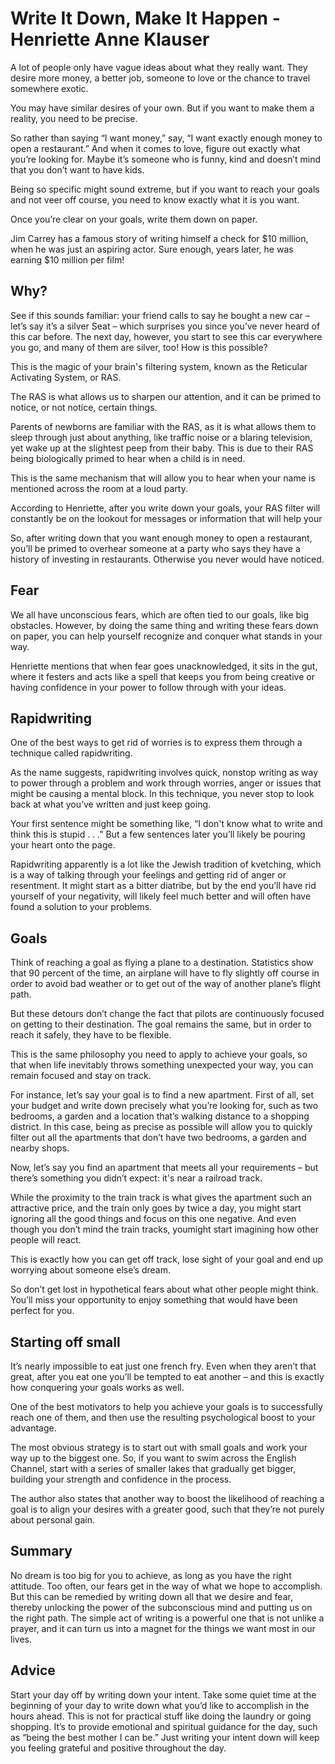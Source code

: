 # Write It Down, Make It Happen - Henriette Anne Klauser

A lot of people only have vague ideas about what they really want. They desire more money, a better job, someone to love or the chance to travel somewhere exotic.

You may have similar desires of your own. But if you want to make them a reality, you need to be precise.

So rather than saying “I want money,” say, “I want exactly enough money to open a restaurant.” And when it comes to love, figure out exactly what you’re looking for. Maybe it’s someone who is funny, kind and doesn’t mind that you don’t want to have kids.

Being so specific might sound extreme, but if you want to reach your goals and not veer off course, you need to know exactly what it is you want.

Once you’re clear on your goals, write them down on paper.

Jim Carrey has a famous story of writing himself a check for $10 million, when he was just an aspiring actor. Sure enough, years later, he was earning $10 million per film!

## Why?

See if this sounds familiar: your friend calls to say he bought a new car – let’s say it’s a silver Seat – which surprises you since you’ve never heard of this car before.
The next day, however, you start to see this car everywhere you go, and many of them are silver, too! How is this possible?

This is the magic of your brain's filtering system, known as the Reticular Activating System, or RAS.

The RAS is what allows us to sharpen our attention, and it can be primed to notice, or not notice, certain things.

Parents of newborns are familiar with the RAS, as it is what allows them to sleep through just about anything, like traffic noise or a blaring television, yet wake up at the slightest peep from their baby. This is due to their RAS being biologically primed to hear when a child is in need.

This is the same mechanism that will allow you to hear when your name is mentioned across the room at a loud party.

According to Henriette, after you write down your goals, your RAS filter will constantly be on the lookout for messages or information that will help your

So, after writing down that you want enough money to open a restaurant, you’ll be primed to overhear someone at a party who says they have a history of investing in restaurants. Otherwise you never would have noticed.

## Fear

We all have unconscious fears, which are often tied to our goals, like big obstacles. However, by doing the same thing and writing these fears down on paper, you can help yourself recognize and conquer what stands in your way.

Henriette mentions that when fear goes unacknowledged, it sits in the gut, where it festers and acts like a spell that keeps you from being creative or having confidence in your power to follow through with your ideas.

## Rapidwriting

One of the best ways to get rid of worries is to express them through a technique called rapidwriting.

As the name suggests, rapidwriting involves quick, nonstop writing as way to power through a problem and work through worries, anger or issues that might be causing a mental block. In this technique, you never stop to look back at what you’ve written and just keep going.

Your first sentence might be something like, “I don't know what to write and think this is stupid . . .” But a few sentences later you’ll likely be pouring your heart onto the
page.

Rapidwriting apparently is a lot like the Jewish tradition of kvetching, which is a way of talking through your feelings and getting rid of anger or resentment. It might start as a bitter diatribe, but by the end you’ll have rid yourself of your negativity, will likely feel much better and will often have found a solution to your problems.


## Goals

Think of reaching a goal as flying a plane to a destination. Statistics show that 90 percent of the time, an airplane will have to fly slightly off course in order to avoid bad weather or to get out of the way of another plane’s flight path.

But these detours don’t change the fact that pilots are continuously focused on getting to their destination. The goal remains the same, but in order to reach it safely, they have to be flexible.

This is the same philosophy you need to apply to achieve your goals, so that when life inevitably throws something unexpected your way, you can remain focused and stay on track.

For instance, let’s say your goal is to find a new apartment. First of all, set your budget and write down precisely what you’re looking for, such as two bedrooms, a garden and a location that’s walking distance to a shopping district. In this case, being as precise as possible will allow you to quickly filter out all the apartments that don’t have two bedrooms, a garden and nearby shops.

Now, let’s say you find an apartment that meets all your requirements – but there’s something you didn’t expect: it's near a railroad track.

While the proximity to the train track is what gives the apartment such an attractive price, and the train only goes by twice a day, you might start ignoring all the good things and focus on this one negative. And even though you don’t mind the train tracks, youmight start imagining how other people will react.

This is exactly how you can get off track, lose sight of your goal and end up worrying about someone else’s dream.

So don’t get lost in hypothetical fears about what other people might think. You’ll miss your opportunity to enjoy something that would have been perfect for you.

## Starting off small


It’s nearly impossible to eat just one french fry. Even when they aren’t that great, after you eat one you’ll be tempted to eat another – and this is exactly how conquering your goals works as well.

One of the best motivators to help you achieve your goals is to successfully reach one of them, and then use the resulting psychological boost to your advantage.

The most obvious strategy is to start out with small goals and work your way up to the biggest one. So, if you want to swim across the English Channel, start with a series of smaller lakes that gradually get bigger, building your strength and confidence in the process.


The author also states that another way to boost the likelihood of reaching a goal is to align your desires with a greater good, such that they’re not purely about personal gain.

## Summary

No dream is too big for you to achieve, as long as you have the right attitude. Too often, our fears get in the way of what we hope to accomplish. But this can be remedied by writing down all that we desire and fear, thereby unlocking the power of the subconscious mind and putting us on the right path. The simple act of writing is a powerful one that is not unlike a prayer, and it can turn us into a magnet for the things we want most in our lives.

## Advice

Start your day off by writing down your intent.
Take some quiet time at the beginning of your day to write down what you’d like to accomplish in the hours ahead. 
This is not for practical stuff like doing the laundry or going shopping. It’s to provide emotional and spiritual guidance for the day, such as “being the best mother I can be.” Just writing your intent down will keep you feeling grateful and positive throughout the day.

